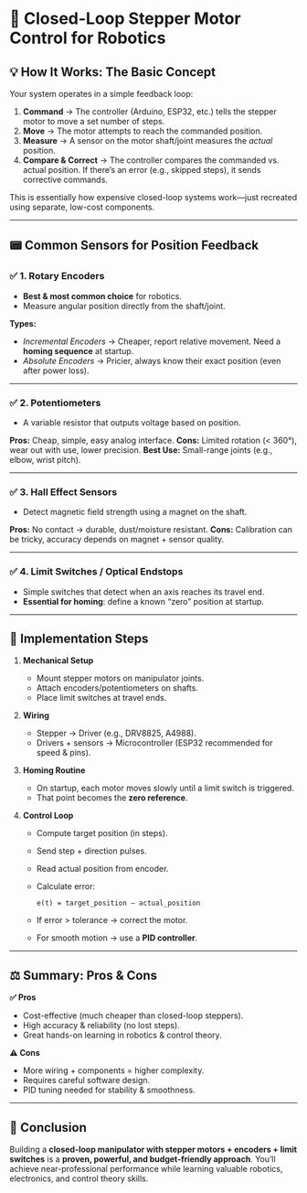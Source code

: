 # 🔧 Closed-Loop Stepper Motor Control for Robotics

## 💡 How It Works: The Basic Concept

Your system operates in a simple feedback loop:

1. **Command** → The controller (Arduino, ESP32, etc.) tells the stepper motor to move a set number of steps.
2. **Move** → The motor attempts to reach the commanded position.
3. **Measure** → A sensor on the motor shaft/joint measures the *actual* position.
4. **Compare & Correct** → The controller compares the commanded vs. actual position. If there’s an error (e.g., skipped steps), it sends corrective commands.

This is essentially how expensive closed-loop systems work—just recreated using separate, low-cost components.

---

## 📟 Common Sensors for Position Feedback

### ✅ 1. Rotary Encoders

* **Best & most common choice** for robotics.
* Measure angular position directly from the shaft/joint.

**Types:**

* *Incremental Encoders* → Cheaper, report relative movement. Need a **homing sequence** at startup.
* *Absolute Encoders* → Pricier, always know their exact position (even after power loss).

---

### ✅ 2. Potentiometers

* A variable resistor that outputs voltage based on position.

**Pros:** Cheap, simple, easy analog interface.
**Cons:** Limited rotation (< 360°), wear out with use, lower precision.
**Best Use:** Small-range joints (e.g., elbow, wrist pitch).

---

### ✅ 3. Hall Effect Sensors

* Detect magnetic field strength using a magnet on the shaft.

**Pros:** No contact → durable, dust/moisture resistant.
**Cons:** Calibration can be tricky, accuracy depends on magnet + sensor quality.

---

### ✅ 4. Limit Switches / Optical Endstops

* Simple switches that detect when an axis reaches its travel end.
* **Essential for homing**: define a known “zero” position at startup.

---

## 🤖 Implementation Steps

1. **Mechanical Setup**

   * Mount stepper motors on manipulator joints.
   * Attach encoders/potentiometers on shafts.
   * Place limit switches at travel ends.

2. **Wiring**

   * Stepper → Driver (e.g., DRV8825, A4988).
   * Drivers + sensors → Microcontroller (ESP32 recommended for speed & pins).

3. **Homing Routine**

   * On startup, each motor moves slowly until a limit switch is triggered.
   * That point becomes the **zero reference**.

4. **Control Loop**

   * Compute target position (in steps).
   * Send step + direction pulses.
   * Read actual position from encoder.
   * Calculate error:

     ```
     e(t) = target_position – actual_position
     ```
   * If error > tolerance → correct the motor.
   * For smooth motion → use a **PID controller**.

---

## ⚖️ Summary: Pros & Cons

**✅ Pros**

* Cost-effective (much cheaper than closed-loop steppers).
* High accuracy & reliability (no lost steps).
* Great hands-on learning in robotics & control theory.

**⚠️ Cons**

* More wiring + components = higher complexity.
* Requires careful software design.
* PID tuning needed for stability & smoothness.

---

## 🚀 Conclusion

Building a **closed-loop manipulator with stepper motors + encoders + limit switches** is a **proven, powerful, and budget-friendly approach**. You’ll achieve near-professional performance while learning valuable robotics, electronics, and control theory skills.
